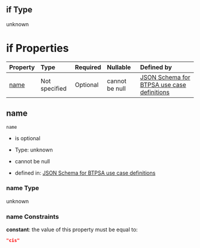 ## if Type

unknown

# if Properties

| Property      | Type          | Required | Nullable       | Defined by                                                                                                                                                                                                        |
| :------------ | :------------ | :------- | :------------- | :---------------------------------------------------------------------------------------------------------------------------------------------------------------------------------------------------------------- |
| [name](#name) | Not specified | Optional | cannot be null | [JSON Schema for BTPSA use case definitions](btpsa-usecase-properties-services-items-allof-1-then-allof-22-if-properties-name.md "undefined#/properties/services/items/allOf/1/then/allOf/22/if/properties/name") |

## name



`name`

*   is optional

*   Type: unknown

*   cannot be null

*   defined in: [JSON Schema for BTPSA use case definitions](btpsa-usecase-properties-services-items-allof-1-then-allof-22-if-properties-name.md "undefined#/properties/services/items/allOf/1/then/allOf/22/if/properties/name")

### name Type

unknown

### name Constraints

**constant**: the value of this property must be equal to:

```json
"cis"
```
